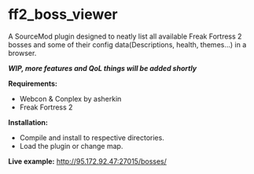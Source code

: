 # ff2_boss_viewer
A SourceMod plugin designed to neatly list all available Freak Fortress 2 bosses and some of their config data(Descriptions, health, themes...)
in a browser.

***WIP, more features and QoL things will be added shortly***

**Requirements:**
- Webcon & Conplex by asherkin
- Freak Fortress 2

**Installation:**
- Compile and install to respective directories. 
- Load the plugin or change map.

**Live example:**
http://95.172.92.47:27015/bosses/
